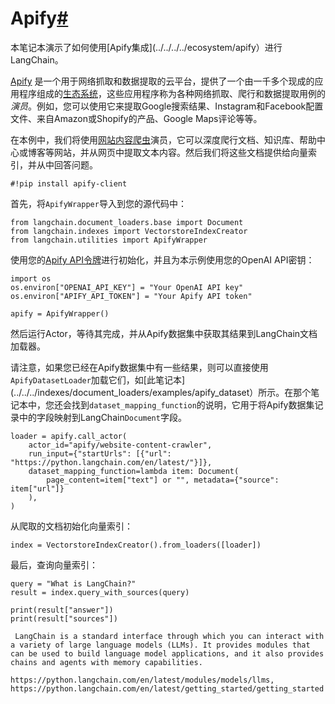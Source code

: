 

Apify[#](#apify "Permalink to this headline")
=============================================

本笔记本演示了如何使用[Apify集成](../../../../ecosystem/apify）进行LangChain。

[Apify](https://apify.com) 是一个用于网络抓取和数据提取的云平台，提供了一个由一千多个现成的应用程序组成的[生态系统](https://apify.com/store)，这些应用程序称为各种网络抓取、爬行和数据提取用例的*演员*。例如，您可以使用它来提取Google搜索结果、Instagram和Facebook配置文件、来自Amazon或Shopify的产品、Google Maps评论等等。

在本例中，我们将使用[网站内容爬虫](https://apify.com/apify/website-content-crawler)演员，它可以深度爬行文档、知识库、帮助中心或博客等网站，并从网页中提取文本内容。然后我们将这些文档提供给向量索引，并从中回答问题。

```
#!pip install apify-client

```

首先，将`ApifyWrapper`导入到您的源代码中：

```
from langchain.document_loaders.base import Document
from langchain.indexes import VectorstoreIndexCreator
from langchain.utilities import ApifyWrapper

```

使用您的[Apify API令牌](https://console.apify.com/account/integrations)进行初始化，并且为本示例使用您的OpenAI API密钥：

```
import os
os.environ["OPENAI_API_KEY"] = "Your OpenAI API key"
os.environ["APIFY_API_TOKEN"] = "Your Apify API token"

apify = ApifyWrapper()

```

然后运行Actor，等待其完成，并从Apify数据集中获取其结果到LangChain文档加载器。

请注意，如果您已经在Apify数据集中有一些结果，则可以直接使用`ApifyDatasetLoader`加载它们，如[此笔记本](../../../indexes/document_loaders/examples/apify_dataset）所示。在那个笔记本中，您还会找到`dataset_mapping_function`的说明，它用于将Apify数据集记录中的字段映射到LangChain`Document`字段。

```
loader = apify.call_actor(
    actor_id="apify/website-content-crawler",
    run_input={"startUrls": [{"url": "https://python.langchain.com/en/latest/"}]},
    dataset_mapping_function=lambda item: Document(
        page_content=item["text"] or "", metadata={"source": item["url"]}
    ),
)

```

从爬取的文档初始化向量索引：

```
index = VectorstoreIndexCreator().from_loaders([loader])

```

最后，查询向量索引：

```
query = "What is LangChain?"
result = index.query_with_sources(query)

```

```
print(result["answer"])
print(result["sources"])

```

```
 LangChain is a standard interface through which you can interact with a variety of large language models (LLMs). It provides modules that can be used to build language model applications, and it also provides chains and agents with memory capabilities.

https://python.langchain.com/en/latest/modules/models/llms, https://python.langchain.com/en/latest/getting_started/getting_started

```

